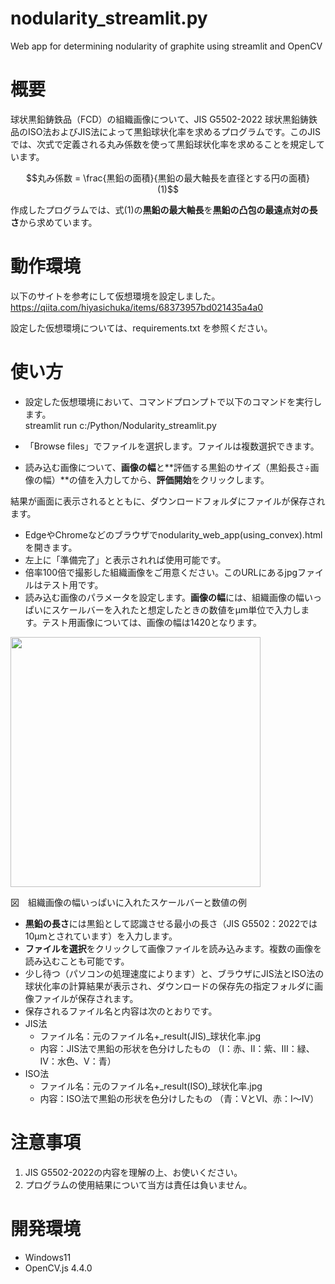 # nodularity_streamlit.py
 Web app for determining nodularity of graphite using streamlit and OpenCV

# 概要
球状黒鉛鋳鉄品（FCD）の組織画像について、JIS G5502-2022 球状黒鉛鋳鉄品のISO法およびJIS法によって黒鉛球状化率を求めるプログラムです。このJISでは、次式で定義される丸み係数を使って黒鉛球状化率を求めることを規定しています。

```math
丸み係数 = \frac{黒鉛の面積}{黒鉛の最大軸長を直径とする円の面積}　　　(1)
```

作成したプログラムでは、式(1)の**黒鉛の最大軸長**を**黒鉛の凸包の最遠点対の長さ**から求めています。

# 動作環境
以下のサイトを参考にして仮想環境を設定しました。
https://qiita.com/hiyasichuka/items/68373957bd021435a4a0

設定した仮想環境については、requirements.txt を参照ください。

# 使い方
- 設定した仮想環境において、コマンドプロンプトで以下のコマンドを実行します。<br>
streamlit run c:/Python/Nodularity_streamlit.py



- 「Browse files」でファイルを選択します。ファイルは複数選択できます。



- 読み込む画像について、**画像の幅**と**評価する黒鉛のサイズ（黒鉛長さ÷画像の幅）**の値を入力してから、**評価開始**をクリックします。



結果が画面に表示されるとともに、ダウンロードフォルダにファイルが保存されます。


- EdgeやChromeなどのブラウザでnodularity_web_app(using_convex).html を開きます。
- 左上に「準備完了」と表示されれば使用可能です。
- 倍率100倍で撮影した組織画像をご用意ください。このURLにあるjpgファイルはテスト用です。
- 読み込む画像のパラメータを設定します。**画像の幅**には、組織画像の幅いっぱいにスケールバーを入れたと想定したときの数値をμm単位で入力します。テスト用画像については、画像の幅は1420となります。

<img src="https://github.com/repositoryfiles/New-Nodularity-WebApp/assets/91704559/e9a0cee6-571b-4007-b819-e720606dadb1" width="400">

図　組織画像の幅いっぱいに入れたスケールバーと数値の例

- **黒鉛の長さ**には黒鉛として認識させる最小の長さ（JIS G5502：2022では10μmとされています）を入力します。
- **ファイルを選択**をクリックして画像ファイルを読み込みます。複数の画像を読み込むことも可能です。
- 少し待つ（パソコンの処理速度によります）と、ブラウザにJIS法とISO法の球状化率の計算結果が表示され、ダウンロードの保存先の指定フォルダに画像ファイルが保存されます。
- 保存されるファイル名と内容は次のとおりです。
- JIS法
    - ファイル名：元のファイル名+_result(JIS)_球状化率.jpg
    - 内容：JIS法で黒鉛の形状を色分けしたもの
（Ⅰ：赤、Ⅱ：紫、Ⅲ：緑、Ⅳ：水色、Ⅴ：青）
- ISO法
    - ファイル名：元のファイル名+_result(ISO)_球状化率.jpg
    - 内容：ISO法で黒鉛の形状を色分けしたもの
（青：ⅤとⅥ、赤：Ⅰ～Ⅳ）
 
# 注意事項

1. JIS G5502-2022の内容を理解の上、お使いください。<br>
2. プログラムの使用結果について当方は責任は負いません。

# 開発環境
- Windows11
- OpenCV.js 4.4.0




